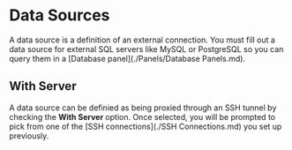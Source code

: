 # Data Sources

A data source is a definition of an external connection. You must fill
out a data source for external SQL servers like MySQL or PostgreSQL so
you can query them in a [Database panel](./Panels/Database Panels.md).

## With Server

A data source can be definied as being proxied through an SSH tunnel
by checking the **With Server** option. Once selected, you will be
prompted to pick from one of the [SSH connections](./SSH Connections.md) you set up
previously.
